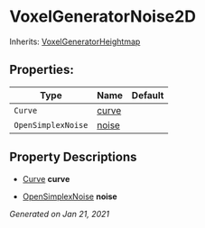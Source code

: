 # VoxelGeneratorNoise2D

Inherits: [VoxelGeneratorHeightmap](VoxelGeneratorHeightmap.md)




## Properties: 


Type                | Name               | Default 
------------------- | ------------------ | --------
`Curve`             | [curve](#i_curve)  |         
`OpenSimplexNoise`  | [noise](#i_noise)  |         
<p></p>

## Property Descriptions

- [Curve](https://docs.godotengine.org/en/stable/classes/class_curve.html)<span id="i_curve"></span> **curve**


- [OpenSimplexNoise](https://docs.godotengine.org/en/stable/classes/class_opensimplexnoise.html)<span id="i_noise"></span> **noise**


_Generated on Jan 21, 2021_
